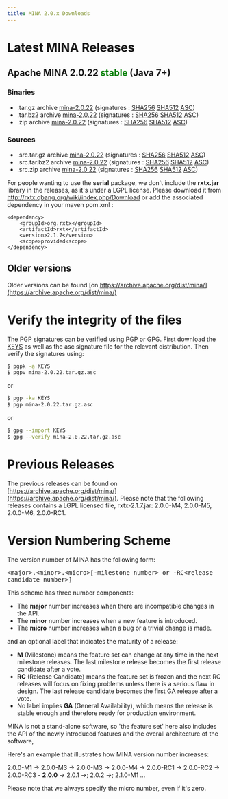 ```yaml
---
title: MINA 2.0.x Downloads
---
```


# Latest MINA Releases

## Apache MINA 2.0.22 <font color="green">stable</font> (Java 7+)

### Binaries

* .tar.gz archive [mina-2.0.22](https://www.apache.org/dyn/closer.lua/mina/mina/2.0.22/apache-mina-2.0.22-bin.tar.gz) (signatures : [SHA256](https://www.apache.org/dist/mina/mina/2.0.22/apache-mina-2.0.22-bin.tar.gz.sha256) [SHA512](https://www.apache.org/dist/mina/mina/2.0.22/apache-mina-2.0.22-bin.tar.gz.sha512) [ASC](https://www.apache.org/dist/mina/mina/2.0.22/apache-mina-2.0.22-bin.tar.gz.asc))
* .tar.bz2 archive [mina-2.0.22](https://www.apache.org/dyn/closer.lua/mina/mina/2.0.22/apache-mina-2.0.22-bin.tar.bz2) (signatures : [SHA256](https://www.apache.org/dist/mina/mina/2.0.22/apache-mina-2.0.22-bin.tar.bz2.sha256) [SHA512](https://www.apache.org/dist/mina/mina/2.0.22/apache-mina-2.0.22-bin.tar.bz2.sha512) [ASC](https://www.apache.org/dist/mina/mina/2.0.22/apache-mina-2.0.22-bin.tar.bz2.asc))
* .zip archive [mina-2.0.22](https://www.apache.org/dyn/closer.lua/mina/mina/2.0.22/apache-mina-2.0.22-bin.zip) (signatures : [SHA256](https://www.apache.org/dist/mina/mina/2.0.22/apache-mina-2.0.22-bin.zip.sha256) [SHA512](https://www.apache.org/dist/mina/mina/2.0.22/apache-mina-2.0.22-bin.zip.sha512) [ASC](https://www.apache.org/dist/mina/mina/2.0.22/apache-mina-2.0.22-bin.zip.asc))

### Sources

* .src.tar.gz archive [mina-2.0.22](https://www.apache.org/dyn/closer.lua/mina/mina/2.0.22/apache-mina-2.0.22-src.tar.gz) (signatures : [SHA256](https://www.apache.org/dist/mina/mina/2.0.22/apache-mina-2.0.22-src.tar.gz.sha256) [SHA512](https://www.apache.org/dist/mina/mina/2.0.22/apache-mina-2.0.22-src.tar.gz.sha512) [ASC](https://www.apache.org/dist/mina/mina/2.0.22/apache-mina-2.0.22-src.tar.gz.asc))
* .src.tar.bz2 archive [mina-2.0.22](https://www.apache.org/dyn/closer.lua/mina/mina/2.0.22/apache-mina-2.0.22-src.tar.bz2) (signatures : [SHA256](https://www.apache.org/dist/mina/mina/2.0.22/apache-mina-2.0.22-src.tar.bz2.sha256) [SHA512](https://www.apache.org/dist/mina/mina/2.0.22/apache-mina-2.0.22-src.tar.bz2.sha512) [ASC](https://www.apache.org/dist/mina/mina/2.0.22/apache-mina-2.0.22-src.tar.bz2.asc))
* .src.zip archive [mina-2.0.22](https://www.apache.org/dyn/closer.lua/mina/mina/2.0.22/apache-mina-2.0.22-src.zip) (signatures : [SHA256](https://www.apache.org/dist/mina/mina/2.0.22/apache-mina-2.0.22-src.zip.sha256) [SHA512](https://www.apache.org/dist/mina/mina/2.0.22/apache-mina-2.0.22-src.zip.sha512) [ASC](https://www.apache.org/dist/mina/mina/2.0.22/apache-mina-2.0.22-src.zip.asc))

<div class="note" markdown="1">
    For people wanting to use the <strong>serial</strong> package, we don't include the <strong>rxtx.jar</strong> library in the releases, as it's under a LGPL license. Please download it from <a href="http://rxtx.qbang.org/wiki/index.php/Download" class="external-link" rel="nofollow">http://rxtx.qbang.org/wiki/index.php/Download</a> or add the associated dependency in your maven pom.xml :

    <dependency>
        <groupId>org.rxtx</groupId>
        <artifactId>rxtx</artifactId>
        <version>2.1.7</version>
        <scope>provided<scope>
    </dependency>
</div>

## Older versions

Older versions can be found [on https://archive.apache.org/dist/mina/](https://archive.apache.org/dist/mina/)

# Verify the integrity of the files

The PGP signatures can be verified using PGP or GPG. First download the [KEYS](https://downloads.apache.org/mina/KEYS) as well as the asc signature file for the relevant distribution. Then verify the signatures using:

```bash
$ pgpk -a KEYS
$ pgpv mina-2.0.22.tar.gz.asc
```

or

```bash
$ pgp -ka KEYS
$ pgp mina-2.0.22.tar.gz.asc
```

or

```bash
$ gpg --import KEYS
$ gpg --verify mina-2.0.22.tar.gz.asc
```

# Previous Releases

The previous releases can be found on [https://archive.apache.org/dist/mina/](https://archive.apache.org/dist/mina/). Please note that the following releases contains a LGPL licensed file, rxtx-2.1.7.jar: 2.0.0-M4, 2.0.0-M5, 2.0.0-M6, 2.0.0-RC1.

# Version Numbering Scheme

The version number of MINA has the following form:

<div class="info" markdown="1">
    <tt>&lt;major&gt;.&lt;minor&gt;.&lt;micro&gt;[-milestone number&gt; or -RC&lt;release candidate number&gt;]</tt>
</div>

This scheme has three number components:

* The __major__ number increases when there are incompatible changes in the API.
* The __minor__ number increases when a new feature is introduced.
* The __micro__ number increases when a bug or a trivial change is made.

and an optional label that indicates the maturity of a release:

* __M__ (Milestone) means the feature set can change at any time in the next milestone releases. The last milestone release becomes the first release candidate after a vote.
* __RC__ (Release Candidate) means the feature set is frozen and the next RC releases will focus on fixing problems unless there is a serious flaw in design. The last release candidate becomes the first GA release after a vote.
* No label implies __GA__ (General Availability), which means the release is stable enough and therefore ready for production environment.

MINA is not a stand-alone software, so 'the feature set' here also includes the API of the newly introduced features and the overall architecture of the software,

Here's an example that illustrates how MINA version number increases:

<div class="info" markdown="1">
    2.0.0-M1 -> 2.0.0-M3 -> 2.0.0-M3 -> 2.0.0-M4 ->  2.0.0-RC1 -> 2.0.0-RC2 -> 2.0.0-RC3 - <strong>2.0.0</strong> -> 2.0.1 ->; 2.0.2 ->; 2.1.0-M1 ...
</div>

Please note that we always specify the micro number, even if it's zero.
